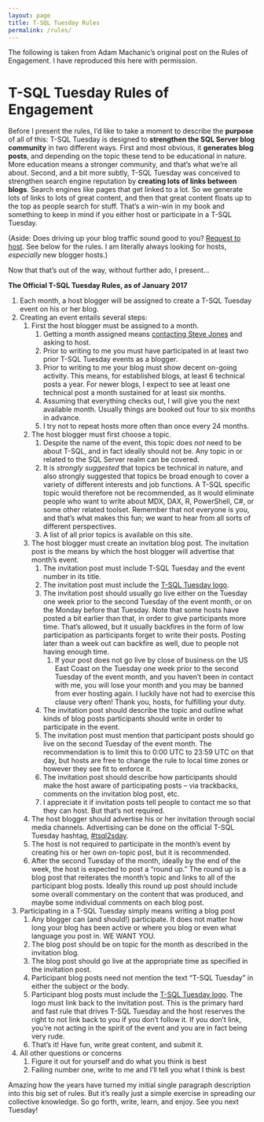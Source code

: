 ```yaml
---
layout: page
title: T-SQL Tuesday Rules
permalink: /rules/
---
```


The following is taken from Adam Machanic’s original post on the Rules of Engagement. I have reproduced this here with permission.

# T-SQL Tuesday Rules of Engagement

Before I present the rules, I’d like to take a moment to describe the **purpose** of all of this: T-SQL Tuesday is designed to **strengthen the SQL Server blog community** in two different ways. First and most obvious, it **generates blog posts**, and depending on the topic these tend to be educational in nature. More education means a stronger community, and that’s what we’re all about. Second, and a bit more subtly, T-SQL Tuesday was conceived to strengthen search engine reputation by **creating lots of links between blogs**. Search engines like pages that get linked to a lot. So we generate lots of links to lots of great content, and then that great content floats up to the top as people search for stuff. That’s a win-win in my book and something to keep in mind if you either host or participate in a T-SQL Tuesday.

(Aside: Does driving up your blog traffic sound good to you? [Request to host](http://tsqltuesday.com/2018/07/05/request-to-host-t-sql-tuesday/). See below for the rules. I am literally always looking for hosts, *especially* new blogger hosts.)

Now that that’s out of the way, without further ado, I present…

**The Official T-SQL Tuesday Rules, as of January 2017**

1. Each month, a host blogger will be assigned to create a T-SQL Tuesday event on his or her blog.
2. Creating an event entails several steps: 
    1. First the host blogger must be assigned to a month. 
        1. Getting a month assigned means [contacting Steve Jones](http://tsqltuesday.com/2018/07/05/request-to-host-t-sql-tuesday/) and asking to host.
        2. Prior to writing to me you must have participated in at least two prior T-SQL Tuesday events as a blogger.
        3. Prior to writing to me your blog must show decent on-going activity. This means, for established blogs, at least 6 technical posts a year. For newer blogs, I expect to see at least one technical post a month sustained for at least six months.
        4. Assuming that everything checks out, I will give you the next available month. Usually things are booked out four to six months in advance.
        5. I try not to repeat hosts more often than once every 24 months.
    2. The host blogger must first choose a topic. 
        1. Despite the name of the event, this topic does *not* need to be about T-SQL, and in fact ideally should not be. Any topic in or related to the SQL Server realm can be covered.
        2. It is *strongly suggested* that topics be technical in nature, and also strongly suggested that topics be broad enough to cover a variety of different interests and job functions. A T-SQL specific topic would therefore not be recommended, as it would eliminate people who want to write about MDX, DAX, R, PowerShell, C#, or some other related toolset. Remember that not everyone is you, and that’s what makes this fun; we want to hear from all sorts of different perspectives.
        3. A list of all prior topics is available on this site.
    3. The host blogger must create an invitation blog post. The invitation post is the means by which the host blogger will advertise that month’s event. 
        1. The invitation post must include T-SQL Tuesday and the event number in its title.
        2. The invitation post must include the [T-SQL Tuesday logo](http://dataeducation.com/t-sql-tuesday-007-and-t-sql-tuesday-has-a-logo/).
        3. The invitation post should usually go live either on the Tuesday one week prior to the second Tuesday of the event month, or on the Monday before that Tuesday. Note that some hosts have posted a bit earlier than that, in order to give participants more time. That’s allowed, but it usually backfires in the form of low participation as participants forget to write their posts. Posting later than a week out can backfire as well, due to people not having enough time. 
            1. If your post does not go live by close of business on the US East Coast on the Tuesday one week prior to the second Tuesday of the event month, and you haven’t been in contact with me, you will lose your month and you may be banned from ever hosting again. I luckily have not had to exercise this clause very often! Thank you, hosts, for fulfilling your duty.
        4. The invitation post should describe the topic and outline what kinds of blog posts participants should write in order to participate in the event.
        5. The invitation post must mention that participant posts should go live on the second Tuesday of the event month. The recommendation is to limit this to 0:00 UTC to 23:59 UTC on that day, but hosts are free to change the rule to local time zones or however they see fit to enforce it.
        6. The invitation post should describe how participants should make the host aware of participating posts – via trackbacks, comments on the invitation blog post, etc.
        7. I appreciate it if invitation posts tell people to contact me so that they can host. But that’s not required.
    4. The host blogger should advertise his or her invitation through social media channels. Advertising can be done on the official T-SQL Tuesday hashtag, [\#tsql2sday](https://twitter.com/search?q=%23tsql2sday).
    5. The host is not required to participate in the month’s event by creating his or her own on-topic post, but it is recommended.
    6. After the second Tuesday of the month, ideally by the end of the week, the host is expected to post a “round up.” The round up is a blog post that reiterates the month’s topic and links to all of the participant blog posts. Ideally this round up post should include some overall commentary on the content that was produced, and maybe some individual comments on each blog post.
3. Participating in a T-SQL Tuesday simply means writing a blog post 
    1. Any blogger can (and should!) participate. It does not matter how long your blog has been active or where you blog or even what language you post in. WE WANT YOU.
    2. The blog post should be on topic for the month as described in the invitation blog.
    3. The blog post should go live at the appropriate time as specified in the invitation post.
    4. Participant blog posts need not mention the text “T-SQL Tuesday” in either the subject or the body.
    5. Participant blog posts must include the [T-SQL Tuesday logo](http://localhost:8000/wp-content/uploads/2018/07/T-SQL-Tuesday-Logo.jpg). The logo must link back to the invitation post. This is the primary hard and fast rule that drives T-SQL Tuesday and the host reserves the right to not link back to you if you don’t follow it. If you don’t link, you’re not acting in the spirit of the event and you are in fact being very rude.
    6. That’s it! Have fun, write great content, and submit it.
4. All other questions or concerns 
    1. Figure it out for yourself and do what you think is best
    2. Failing number one, write to me and I’ll tell you what I think is best

Amazing how the years have turned my initial single paragraph description into this big set of rules. But it’s really just a simple exercise in spreading our collective knowledge. So go forth, write, learn, and enjoy. See you next Tuesday!